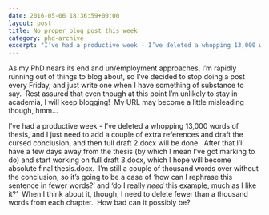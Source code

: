 ```yaml
---
date: 2016-05-06 18:36:59+00:00
layout: post
title: No proper blog post this week
category: phd-archive
excerpt: "I’ve had a productive week - I’ve deleted a whopping 13,000 words of thesis, and I just need to add a couple of extra references and draft the cursed conclusion, and then full draft 2.docx will be done."
---
```


As my PhD nears its end and un/employment approaches, I’m rapidly running out of things to blog about, so I’ve decided to stop doing a post every Friday, and just write one when I have something of substance to say.  Rest assured that even though at this point I’m unlikely to stay in academia, I will keep blogging!  My URL may become a little misleading though, hmm…

I’ve had a productive week - I’ve deleted a whopping 13,000 words of thesis, and I just need to add a couple of extra references and draft the cursed conclusion, and then full draft 2.docx will be done.  After that I’ll have a few days away from the thesis (by which I mean I’ve got marking to do) and start working on full draft 3.docx, which I hope will become absolute final thesis.docx.  I’m still a couple of thousand words over without the conclusion, so it’s going to be a case of ‘how can I rephrase this sentence in fewer words?’ and ‘do I really *need* this example, much as I like it?’  When I think about it, though, I need to delete fewer than a thousand words from each chapter.  How bad can it possibly be?
